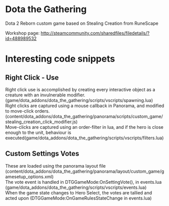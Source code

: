 # Dota the Gathering
Dota 2 Reborn custom game based on Stealing Creation from RuneScape

Workshop page: http://steamcommunity.com/sharedfiles/filedetails/?id=488989532

# Interesting code snippets
## Right Click - Use
Right click use is accomplished by creating every interactive object as a creature with an invulnerable modifier. (game/dota_addons/dota_the_gathering/scripts/vscripts/spawning.lua)  
Right clicks are captured using a mouse callback in Panorama, and modified to move-click orders. (content/dota_addons/dota_the_gathering/panorama/scripts/custom_game/stealing_creation_click_modifier.js)  
Move-clicks are captured using an order-filter in lua, and if the hero is close enough to the unit, behaviour is executed(game/dota_addons/dota_the_gathering/scripts/vscripts/filters.lua)  

## Custom Settings Votes
These are loaded using the panorama layout file (content/dota_addons/dota_the_gathering/panorama/layout/custom_game/gamesetup_options.xml)  
The vote event is handled in DTGGameMode:OnSettingVote(), in events.lua (game/dota_addons/dota_the_gathering/scripts/vscripts/events.lua)  
When the game state changes to Hero Select, the votes are tallied and acted upon (DTGGameMode:OnGameRulesStateChange in events.lua)  